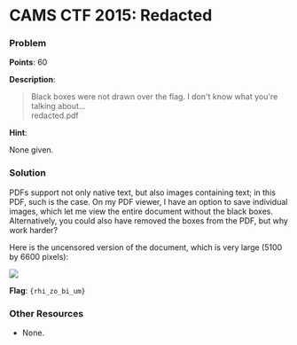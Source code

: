 # CAMS CTF 2015: Redacted

### Problem

**Points**: 60

**Description**: 

> Black boxes were not drawn over the flag. I don't know what you're talking about...  
> redacted.pdf

**Hint**: 

None given.

### Solution

PDFs support not only native text, but also images containing text; in this PDF, such is the case. On my PDF viewer, I have an option to save individual images, which let me view the entire document without the black boxes. Alternatively, you could also have removed the boxes from the PDF, but why work harder?

Here is the uncensored version of the document, which is very large (5100 by 6600 pixels): 

![](redacted.png)

**Flag**: `{rhi_zo_bi_um}`

### Other Resources

* None.
